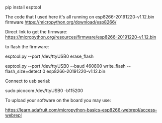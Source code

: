 pip install esptool

The code that I used here it's all running on esp8266-20191220-v1.12.bin firmware
https://micropython.org/download/esp8266/

Direct link to get the firmware: 
https://micropython.org/resources/firmware/esp8266-20191220-v1.12.bin


to flash the firmware:

esptool.py --port /dev/ttyUSB0 erase_flash

esptool.py --port /dev/ttyUSB0 --baud 460800 write_flash --flash_size=detect 0 esp8266-20191220-v1.12.bin


Connect to usb serial:

sudo picocom /dev/ttyUSB0 -b115200

To upload your software on the board you may use:

https://learn.adafruit.com/micropython-basics-esp8266-webrepl/access-webrepl

